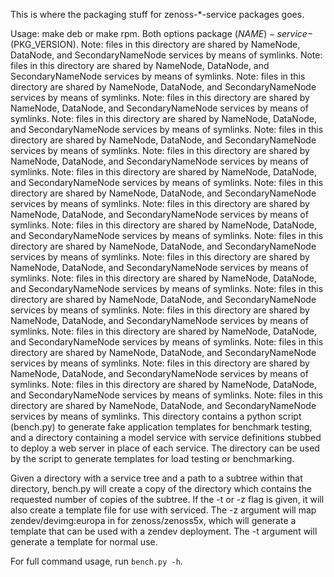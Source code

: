This is where the packaging stuff for zenoss-*-service packages goes.

Usage: make deb or make rpm. Both options package $(NAME)-service-$(PKG_VERSION).
Note: files in this directory are shared by NameNode, DataNode, and SecondaryNameNode services by means of symlinks. 
Note: files in this directory are shared by NameNode, DataNode, and SecondaryNameNode services by means of symlinks. 
Note: files in this directory are shared by NameNode, DataNode, and SecondaryNameNode services by means of symlinks. 
Note: files in this directory are shared by NameNode, DataNode, and SecondaryNameNode services by means of symlinks. 
Note: files in this directory are shared by NameNode, DataNode, and SecondaryNameNode services by means of symlinks. 
Note: files in this directory are shared by NameNode, DataNode, and SecondaryNameNode services by means of symlinks. 
Note: files in this directory are shared by NameNode, DataNode, and SecondaryNameNode services by means of symlinks. 
Note: files in this directory are shared by NameNode, DataNode, and SecondaryNameNode services by means of symlinks. 
Note: files in this directory are shared by NameNode, DataNode, and SecondaryNameNode services by means of symlinks. 
Note: files in this directory are shared by NameNode, DataNode, and SecondaryNameNode services by means of symlinks. 
Note: files in this directory are shared by NameNode, DataNode, and SecondaryNameNode services by means of symlinks. 
Note: files in this directory are shared by NameNode, DataNode, and SecondaryNameNode services by means of symlinks. 
Note: files in this directory are shared by NameNode, DataNode, and SecondaryNameNode services by means of symlinks. 
Note: files in this directory are shared by NameNode, DataNode, and SecondaryNameNode services by means of symlinks. 
Note: files in this directory are shared by NameNode, DataNode, and SecondaryNameNode services by means of symlinks. 
Note: files in this directory are shared by NameNode, DataNode, and SecondaryNameNode services by means of symlinks. 
Note: files in this directory are shared by NameNode, DataNode, and SecondaryNameNode services by means of symlinks. 
Note: files in this directory are shared by NameNode, DataNode, and SecondaryNameNode services by means of symlinks. 
Note: files in this directory are shared by NameNode, DataNode, and SecondaryNameNode services by means of symlinks. 
Note: files in this directory are shared by NameNode, DataNode, and SecondaryNameNode services by means of symlinks. 
Note: files in this directory are shared by NameNode, DataNode, and SecondaryNameNode services by means of symlinks. 
This directory contains a python script (bench.py) to generate fake application templates for benchmark testing, and a directory containing a model service with service definitions stubbed to deploy a web server in place of each service. The directory can be used by the script to generate templates for load testing or benchmarking.

Given a directory with a service tree and a path to a subtree within that directory, bench.py will create a copy of the directory which contains the requested number of copies of the subtree. If the -t or -z flag is given, it will also create a template file for use with serviced. The -z argument will map zendev/devimg:europa in for zenoss/zenoss5x, which will generate a template that can be used with a zendev deployment. The -t argument will generate a template for normal use.

For full command usage, run `bench.py -h`.
